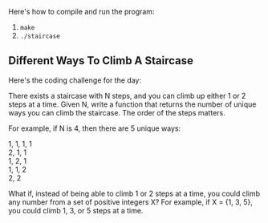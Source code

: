 Here's how to compile and run the program:
1. `make`
2. `./staircase`

## Different Ways To Climb A Staircase

Here's the coding challenge for the day:

There exists a staircase with N steps, and you can climb up either 1 or 2 steps at a time. Given N, write a function that returns the number of unique ways you can climb the staircase. The order of the steps matters.

For example, if N is 4, then there are 5 unique ways:

   1, 1, 1, 1\
   2, 1, 1\
   1, 2, 1\
   1, 1, 2\
   2, 2

What if, instead of being able to climb 1 or 2 steps at a time, you could climb any number from a set of positive integers X? For example, if X = {1, 3, 5}, you could climb 1, 3, or 5 steps at a time.
